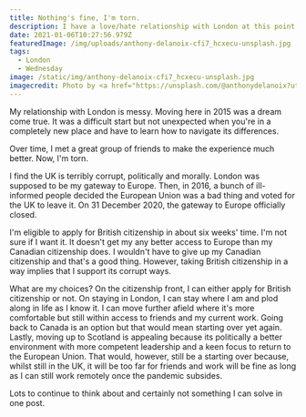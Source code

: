 ```yaml
---
title: Nothing's fine, I'm torn.
description: I have a love/hate relationship with London at this point.
date: 2021-01-06T10:27:56.979Z
featuredImage: /img/uploads/anthony-delanoix-cfi7_hcxecu-unsplash.jpg
tags:
  - London
  - Wednesday
image: /static/img/anthony-delanoix-cfi7_hcxecu-unsplash.jpg
imagecredit: Photo by <a href="https://unsplash.com/@anthonydelanoix?utm_source=unsplash&utm_medium=referral&utm_content=creditCopyText">Anthony DELANOIX</a> on <a href="https://unsplash.com/s/photos/london?utm_source=unsplash&utm_medium=referral&utm_content=creditCopyText">Unsplash</a>
---
```

My relationship with London is messy. Moving here in 2015 was a dream come true. It was a difficult start but not unexpected when you're in a completely new place and have to learn how to navigate its differences.

Over time, I met a great group of friends to make the experience much better. Now, I'm torn.

I find the UK is terribly corrupt, politically and morally. London was supposed to be my gateway to Europe. Then, in 2016, a bunch of ill-informed people decided the European Union was a bad thing and voted for the UK to leave it. On 31 December 2020, the gateway to Europe officially closed.

I'm eligible to apply for British citizenship in about six weeks' time. I'm not sure if I want it. It doesn't get my any better access to Europe than my Canadian citizenship does. I wouldn't have to give up my Canadian citizenship and that's a good thing. However, taking British citizenship in a way implies that I support its corrupt ways.

What are my choices? On the citizenship front, I can either apply for British citizenship or not. On staying in London, I can stay where I am and plod along in life as I know it. I can move further afield where it's more comfortable but still within access to friends and my current work. Going back to Canada is an option but that would mean starting over yet again. Lastly, moving up to Scotland is appealing because its politically a better environment with more competent leadership and a keen focus to return to the European Union. That would, however, still be a starting over because, whilst still in the UK, it will be too far for friends and work will be fine as long as I can still work remotely once the pandemic subsides.

Lots to continue to think about and certainly not something I can solve in one post.
